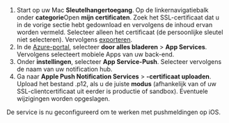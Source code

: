 

1. Start op uw Mac **Sleutelhangertoegang**. Op de linkernavigatiebalk onder **categorie**Open **mijn certificaten**. Zoek het SSL-certificaat dat u in de vorige sectie hebt gedownload en vervolgens de inhoud ervan worden vermeld. Selecteer alleen het certificaat (de persoonlijke sleutel niet selecteren). Vervolgens [exporteren](https://support.apple.com/kb/PH20122?locale=en_US).
2. In de [Azure-portal](https://portal.azure.com/), selecteer **door alles bladeren** > **App Services**. Vervolgens selecteert mobiele Apps van uw back-end. 
3. Onder **instellingen**, selecteer **App Service-Push**. Selecteer vervolgens de naam van uw notification hub. 
3. Ga naar **Apple Push Notification Services** > **-certificaat uploaden**. Upload het bestand .p12, als u de juiste **modus** (afhankelijk van of uw SSL-clientcertificaat uit eerder is productie of sandbox). Eventuele wijzigingen worden opgeslagen.

De service is nu geconfigureerd om te werken met pushmeldingen op iOS.

[1]: ./media/app-service-mobile-apns-configure-push/mobile-push-notification-hub.png
